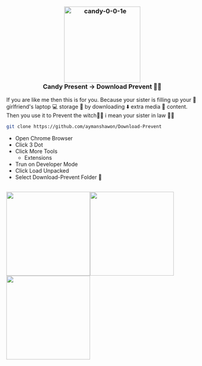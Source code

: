 <h3 align="center">
<img src="https://i.ibb.co/ZNXDY3r/candy-0-0-1e.png" alt="candy-0-0-1e" border="0" width="200" height="200"><br/>
Candy Present &#8594 Download Prevent 😶‍🌫️
</h3>
<p>
If you are like me then this is for you. Because your sister is filling up your 💃girlfriend's laptop 💻 storage 💾 by downloading ⬇️ extra media 🎥 content.
Then you use it to Prevent the witch🧙‍♀️ i mean your sister in law 👩‍🦱
</p>

```bash
git clone https://github.com/aymanshawon/Download-Prevent
```

* Open Chrome Browser
* Click 3 Dot 
* Click More Tools
  * Extensions
* Trun on Developer Mode
* Click Load Unpacked
* Select Download-Prevent Folder 📂
<h2 align="left"><img src="https://user-images.githubusercontent.com/73201236/216811134-685fa04c-39ff-4db3-9bb0-027e49cbf719.gif" width=220><img src="https://user-images.githubusercontent.com/73201236/216822361-c5aa7cb1-2934-4cd3-a6d4-dac5c6334d44.gif" width=220 height=220><img src="https://user-images.githubusercontent.com/73201236/216822072-0a2ca2ae-6fb7-47f9-9c6c-5083f13e7d12.gif" width=220 height=220></h2>



